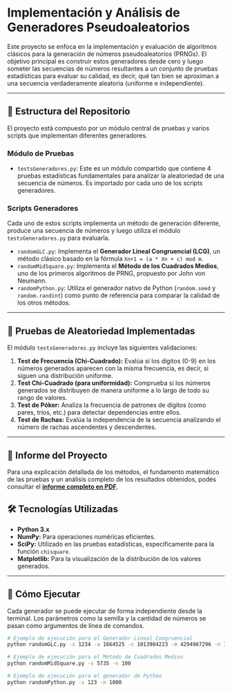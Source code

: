 # Implementación y Análisis de Generadores Pseudoaleatorios

Este proyecto se enfoca en la implementación y evaluación de algoritmos clásicos para la generación de números pseudoaleatorios (PRNGs). El objetivo principal es construir estos generadores desde cero y luego someter las secuencias de números resultantes a un conjunto de pruebas estadísticas para evaluar su calidad, es decir, qué tan bien se aproximan a una secuencia verdaderamente aleatoria (uniforme e independiente).

---

## 📂 Estructura del Repositorio

El proyecto está compuesto por un módulo central de pruebas y varios scripts que implementan diferentes generadores.

### Módulo de Pruebas

* `testsGeneradores.py`: Este es un módulo compartido que contiene 4 pruebas estadísticas fundamentales para analizar la aleatoriedad de una secuencia de números. Es importado por cada uno de los scripts generadores.

### Scripts Generadores

Cada uno de estos scripts implementa un método de generación diferente, produce una secuencia de números y luego utiliza el módulo `testsGeneradores.py` para evaluarla.

* `randomGLC.py`: Implementa el **Generador Lineal Congruencial (LCG)**, un método clásico basado en la fórmula `Xn+1 = (a * Xn + c) mod m`.
* `randomMidSquare.py`: Implementa el **Método de los Cuadrados Medios**, uno de los primeros algoritmos de PRNG, propuesto por John von Neumann.
* `randomPython.py`: Utiliza el generador nativo de Python (`random.seed` y `random.randint`) como punto de referencia para comparar la calidad de los otros métodos.

---

## 🎲 Pruebas de Aleatoriedad Implementadas

El módulo `testsGeneradores.py` incluye las siguientes validaciones:

1.  **Test de Frecuencia (Chi-Cuadrado):** Evalúa si los dígitos (0-9) en los números generados aparecen con la misma frecuencia, es decir, si siguen una distribución uniforme.
2.  **Test Chi-Cuadrado (para uniformidad):** Comprueba si los números generados se distribuyen de manera uniforme a lo largo de todo su rango de valores.
3.  **Test de Póker:** Analiza la frecuencia de patrones de dígitos (como pares, tríos, etc.) para detectar dependencias entre ellos.
4.  **Test de Rachas:** Evalúa la independencia de la secuencia analizando el número de rachas ascendentes y descendentes.

---

## 📄 Informe del Proyecto

Para una explicación detallada de los métodos, el fundamento matemático de las pruebas y un análisis completo de los resultados obtenidos, podés consultar el **[informe completo en PDF](TP_2_1_Generadores_Pseudoaleatorios.pdf)**.


## 🛠️ Tecnologías Utilizadas

* **Python 3.x**
* **NumPy:** Para operaciones numéricas eficientes.
* **SciPy:** Utilizado en las pruebas estadísticas, específicamente para la función `chisquare`.
* **Matplotlib:** Para la visualización de la distribución de los valores generados.

---

## 🚀 Cómo Ejecutar

Cada generador se puede ejecutar de forma independiente desde la terminal. Los parámetros como la semilla y la cantidad de números se pasan como argumentos de línea de comandos.

```bash
# Ejemplo de ejecución para el Generador Lineal Congruencial
python randomGLC.py -s 1234 -a 1664525 -c 1013904223 -m 4294967296 -n 1000

# Ejemplo de ejecución para el Método de Cuadrados Medios
python randomMidSquare.py -s 5735 -n 100

# Ejemplo de ejecución para el generador de Python
python randomPython.py -s 123 -n 1000
```
